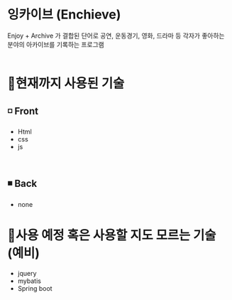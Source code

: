 # 잉카이브 (Enchieve)
Enjoy + Archive 가 결합된 단어로 공연, 운동경기, 영화, 드라마 등 각자가 좋아하는 분야의 아카이브를 기록하는 프로그램 
<br><br>
 
# 🚩현재까지 사용된 기술 
## ◽ Front
* Html
* css 
* js 
  

<br>

## ◾ Back  
* none

# 🚩사용 예정 혹은 사용할 지도 모르는 기술 (예비)
* jquery
* mybatis
* Spring boot
 
